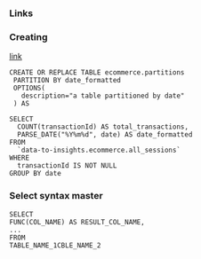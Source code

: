 ### Links 

### Creating 
[link](https://github.com/GoogleCloudPlatform/training-data-analyst/blob/master/courses/data-engineering/demos/partition.md#create-a-date-partitioned-table-with-sql-ddl)
```
CREATE OR REPLACE TABLE ecommerce.partitions
 PARTITION BY date_formatted
 OPTIONS(
   description="a table partitioned by date"
 ) AS

SELECT
  COUNT(transactionId) AS total_transactions,
  PARSE_DATE("%Y%m%d", date) AS date_formatted
FROM
  `data-to-insights.ecommerce.all_sessions`
WHERE
  transactionId IS NOT NULL
GROUP BY date
```

### Select syntax master

```
SELECT
FUNC(COL_NAME) AS RESULT_COL_NAME, 
...
FROM
TABLE_NAME_1CBLE_NAME_2
```
<!--stackedit_data:
eyJoaXN0b3J5IjpbLTI1OTk0MDk3MywtMTU1NTA3MzExNiw2Mj
I5NjUxMTEsLTI1MDAwMTM1NiwzMTcxMDQ1MThdfQ==
-->